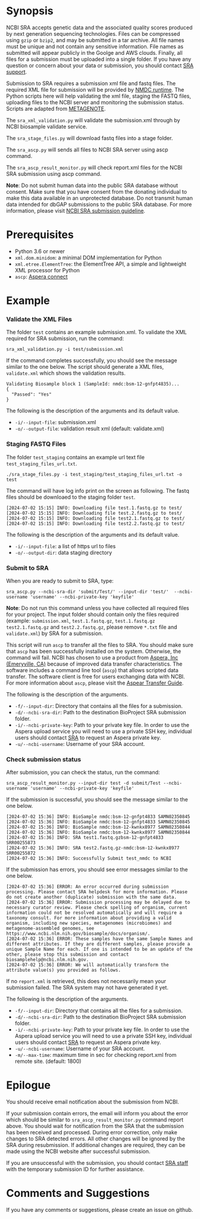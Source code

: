 # Synopsis #
NCBI SRA accepts genetic data and the associated quality scores produced by next generation sequencing technologies. Files
can be compressed using `gzip` or `bzip2`, and may be submitted in a tar archive. All file names must be unique and not
contain any sensitive information. File names as submitted will appear publicly in the Goolge and AWS clouds. Finally, all
files for a submission must be uploaded into a single folder. If you have any question or concern about your data or
submission, you should contact [SRA support](mailto:sra@ncbi.nlm.nih.gov).

Submission to SRA requires a submission xml file and fastq files. The required XML file for submission will be provided by [NMDC 
runtime](https://github.com/microbiomedata/nmdc-runtime). The Python scripts here will help validating the xml file, staging the FASTQ files, uploading files to the NCBI server 
and monitoring the submission status. Scripts are adapted from [METAGENOTE](https://github.com/niaid/metagenote/tree/master/sra_submission). 

The `sra_xml_validation.py` will validate the submission.xml through by NCBI biosample validate service.

The `sra_stage_files.py` will download fastq files into a stage folder.

The `sra_ascp.py` will sends all files to NCBI SRA server using ascp command.

The `sra_ascp_result_monitor.py` will check report.xml files for the NCBI SRA submission using ascp command.

**Note**: Do not submit human data into the public SRA database without consent. Make sure that you have consent from the
donating individual to make this data available in an unprotected database. Do not transmit human data intended for dbGAP
submissions to the public SRA database. For more information, please visit
[NCBI SRA submission guideline](https://www.ncbi.nlm.nih.gov/sra/docs/submit/).

# Prerequisites #
* Python 3.6 or newer
* `xml.dom.minidom`: a minimal DOM implementation for Python
* `xml.etree.ElementTree`: the ElementTree API, a simple and lightweight XML processor for Python
* `ascp`: [Aspera connect](https://www.ibm.com/aspera/connect/)

# Example #
### Validate the XML Files ###

The folder `test` contains an example submission.xml. To validate the XML required for SRA submission, run the command:

```
sra_xml_validation.py -i test/submission.xml 
```

If the command completes successfully, you should see the message similar to the one below. The script should generate a XML
files, `validate.xml` which shows the validation results.

```
Validating Biosample block 1 (SampleId: nmdc:bsm-12-gnfpt4835)...
{
  "Passed": "Yes"
}
```

The following is the description of the arguments and its default value.

* `-i/--input-file`: submission.xml 
* `-o/--output-file`: validation result xml (default: validate.xml)
  

### Staging FASTQ Files ###

The folder `test_staging` contains an example url text file `test_staging_files_url.txt`.

```
./sra_stage_files.py -i test_staging/test_staging_files_url.txt -o test
```

The command will have log info print on the screen as following. The fastq files should be downloaed to the staging folder `test`.

```
[2024-07-02 15:15] INFO: Downloading file test.1.fastq.gz to test/
[2024-07-02 15:15] INFO: Downloading file test.2.fastq.gz to test/
[2024-07-02 15:15] INFO: Downloading file test2.1.fastq.gz to test/
[2024-07-02 15:15] INFO: Downloading file test2.2.fastq.gz to test/
```

The following is the description of the arguments and its default value.

* `-i/--input-file`: a list of https url to files 
* `-o/--output-dir`: data staging directory


### Submit to SRA ###

When you are ready to submit to SRA, type:

```
sra_ascp.py --ncbi-sra-dir 'submit/Test/' --input-dir 'test/'  --ncbi-username 'username' --ncbi-private-key 'keyfile'
```

**Note**: Do not run this command unless you have collected all required files for your project. The input folder should
contain only the files required (example: `submission.xml`, `test.1.fastq.gz`, `test.1.fastq.gz` `test2.1.fastq.gz` and `test2.2.fastq.gz`, please remove `*.txt` file and `validate.xml`) by SRA for a submission. 

This script will run `ascp` to transfer all the files to SRA. You should make sure that `ascp` has been successfully
installed on the system. Otherwise, the command will fail. NCBI has chosen to use a product from
[Aspera, Inc (Emeryville, CA)](https://www.aspera.com/en/) because of improved data transfer characteristics. The software
includes a command line tool (`ascp`) that allows scripted data transfer. The software client is free for users exchanging
data with NCBI. For more information about `ascp`, please visit the
[Aspear Transfer Guide](https://www.ncbi.nlm.nih.gov/books/NBK242625/).

The following is the description of the arguments.

* `-f/--input-dir`: Directory that contains all the files for a submission.
* `-d/--ncbi-sra-dir`: Path to the destination BioProject SRA submission folder.
* `-i/--ncbi-private-key`: Path to your private key file. In order to use the Aspera upload service you will need to use a
private SSH key, individual users should contact [SRA](mailto:sra@ncbi.nlm.nih.gov) to request an Aspera private key.
* `-u/--ncbi-username`: Username of your SRA account.

### Check submission status ###

After submission, you can check the status, run the command:

```
sra_ascp_result_monitor.py --input-dir test -d submit/Test --ncbi-username 'username' --ncbi-private-key 'keyfile'

```

If the submission is successful, you should see the message similar to the one below.

```
[2024-07-02 15:36] INFO: BioSample nmdc:bsm-12-gnfpt4833 SAMN02350845
[2024-07-02 15:36] INFO: BioSample nmdc:bsm-12-gnfpt4833 SAMN02350845
[2024-07-02 15:36] INFO: BioSample nmdc:bsm-12-kwnkx8977 SAMN02350844
[2024-07-02 15:36] INFO: BioSample nmdc:bsm-12-kwnkx8977 SAMN02350844
[2024-07-02 15:36] INFO: SRA test1.fastq.gzbsm-12-gnfpt4833 SRR00255873
[2024-07-02 15:36] INFO: SRA test2.fastq.gz-nmdc:bsm-12-kwnkx8977 SRR00255872
[2024-07-02 15:36] INFO: Successfully Submit test_nmdc to NCBI
```

If the submission has errors, you should see error messages similar to the one below.

```
[2024-07-02 15:36] ERROR: An error occurred during submission processing. Please contact SRA helpdesk for more information. Please do not create another (duplicate) submission with the same data.
[2024-07-02 15:36] ERROR: Submission processing may be delayed due to necessary curator review. Please check spelling of organism, current information could not be resolved automatically and will require a taxonomy consult. For more information about providing a valid organism, including new species, metagenomes (microbiomes) and metagenome-assembled genomes, see https://www.ncbi.nlm.nih.gov/biosample/docs/organism/.
[2024-07-02 15:36] ERROR: These samples have the same Sample Names and different attributes. If they are different samples, please provide a unique Sample Name for each. If one is intended to be an update of the other, please stop this submission and contact biosamplehelp@ncbi.nlm.nih.gov.
[2024-07-02 15:36] ERROR: We will automatically transform the attribute value(s) you provided as follows.
```

If no `report.xml` is retrieved, this does not necessarily mean your submission failed.
The SRA system may not have generated it yet.

The following is the description of the arguments.

* `-f/--input-dir`: Directory that contains all the files for a submission.
* `-d/--ncbi-sra-dir`: Path to the destination BioProject SRA submission folder.
* `-i/--ncbi-private-key`: Path to your private key file. In order to use the Aspera upload service you will need to use a
private SSH key, individual users should contact [SRA](mailto:sra@ncbi.nlm.nih.gov) to request an Aspera private key.
* `-u/--ncbi-username`: Username of your SRA account.
* `-m/--max-time`: maximum time in sec for checking report.xml from remote site. (default: 1800)

# Epilogue #

You should receive email notification about the submission from NCBI. 

If your submission contain errors, the email will inform you about the error which should be similar to 
`sra_ascp_result_monitor.py` command report above.  You should wait for notification from the SRA that the submission has been
received and processed. During error correction, only make changes to SRA detected errors. All other changes will be ignored
by the SRA during resubmission. If additional changes are required, they can be made using the NCBI website after successful
submission.

If you are unsuccessful with the submission, you should contact [SRA staff](mailto:sra@ncbi.nlm.nih.gov) with the temporary
submission ID for further assistance.

# Comments and Suggestions #
If you have any comments or suggestions, please create an issue on github.



